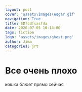 ```yaml
---
layout: post
cover: 'assets\images\edgar.gif'
navigation: True
title: SDfsdfsasfda
date: 2020-07-05 10:18:00
tags: fiction
logo: 'assets/images/ghost.png'
author: Jima
categories: jrt
---
```


# Все очень плохо

кошка блюет прямо сейчас
